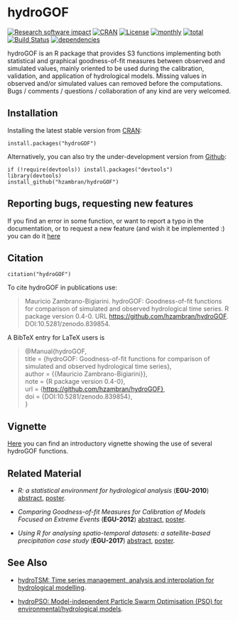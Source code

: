 # hydroGOF
[![Research software impact](http://depsy.org/api/package/cran/hydroGOF/badge.svg)](http://depsy.org/package/r/hydroGOF) [![CRAN](http://www.r-pkg.org/badges/version/hydroGOF)](https://cran.r-project.org/package=hydroGOF) [![License](https://img.shields.io/badge/license-GPL%20%28%3E=%203%29-lightgrey.svg?style=flat)](http://www.gnu.org/licenses/gpl-3.0.html) [![monthly](http://cranlogs.r-pkg.org/badges/hydroGOF)](https://www.rpackages.io/package/hydroGOF) [![total](http://cranlogs.r-pkg.org/badges/grand-total/hydroGOF)](https://www.rpackages.io/package/hydroGOF) [![Build Status](https://travis-ci.org/hzambran/hydroGOF.svg?branch=master)](https://travis-ci.org/hzambran/hydroGOF) [![dependencies](https://tinyverse.netlify.com/badge/hydroGOF)](https://CRAN.R-project.org/package=hydroGOF)

hydroGOF is an R package that provides S3 functions implementing both statistical and graphical goodness-of-fit measures between observed and simulated values, mainly oriented to be used during the calibration, validation, and application of hydrological models.
Missing values in observed and/or simulated values can removed before the computations.
Bugs / comments / questions / collaboration of any kind are very welcomed. 



## Installation
Installing the latest stable version from [CRAN](https://CRAN.R-project.org/package=hydroGOF):
```{r}
install.packages("hydroGOF")
```

Alternatively, you can also try the under-development version from [Github](https://github.com/hzambran/hydroGOF):
```{r}
if (!require(devtools)) install.packages("devtools")
library(devtools)
install_github("hzambran/hydroGOF")
```


## Reporting bugs, requesting new features

If you find an error in some function, or want to report a typo in the documentation, or to request a new feature (and wish it be implemented :) you can do it [here](https://github.com/hzambran/hydroGOF/issues)


## Citation 
```{r}
citation("hydroGOF")
```

To cite hydroGOF in publications use:

>  Mauricio Zambrano-Bigiarini. hydroGOF: Goodness-of-fit functions for comparison of simulated and observed hydrological time series. R package version 0.4-0. URL https://github.com/hzambran/hydroGOF. DOI:10.5281/zenodo.839854.


A BibTeX entry for LaTeX users is

>  @Manual{hydroGOF,  
>    title = {hydroGOF: Goodness-of-fit functions for comparison of simulated and observed hydrological time series},  
>    author = {{Mauricio Zambrano-Bigiarini}},  
>    note = {R package version 0.4-0},  
>    url = {https://github.com/hzambran/hydroGOF},  
>    doi = {DOI:10.5281/zenodo.839854},  
>  }


## Vignette 
[Here](https://cran.r-project.org/web/packages/hydroGOF/vignettes/hydroGOF_Vignette.pdf) you can find an introductory vignette showing the use of several hydroGOF functions.


## Related Material 

* *R: a statistical environment for hydrological analysis* (**EGU-2010**)  [abstract](http://meetingorganizer.copernicus.org/EGU2010/EGU2010-13008.pdf), [poster](http://www.slideshare.net/hzambran/egu2010-ra-statisticalenvironmentfordoinghydrologicalanalysis-9095709).

* *Comparing Goodness-of-fit Measures for Calibration of Models Focused on Extreme Events* (**EGU-2012**) [abstract](http://meetingorganizer.copernicus.org/EGU2012/EGU2012-11549-1.pdf), [poster](http://www.slideshare.net/hzambran/egu2012-11549go-fsforextremeevents4web).

* *Using R for analysing spatio-temporal datasets: a satellite-based precipitation case study* (**EGU-2017**) [abstract](http://meetingorganizer.copernicus.org/EGU2017/EGU2017-18343.pdf), [poster](https://doi.org/10.5281/zenodo.570145).



## See Also 

* [hydroTSM: Time series management, analysis and interpolation for hydrological modelling](https://github.com/hzambran/hydroTSM).

* [hydroPSO: Model-independent Particle Swarm Optimisation (PSO) for environmental/hydrological models](https://github.com/hzambran/hydroPSO).


